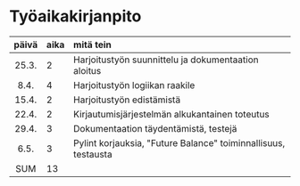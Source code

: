 # Työaikakirjanpito

| päivä | aika | mitä tein  |
| :----:|:-----| :-----|
| 25.3. | 2    | Harjoitustyön suunnittelu ja dokumentaation aloitus |
| 8.4. | 4 | Harjoitustyön logiikan raakile |
| 15.4. | 2 | Harjoitustyön edistämistä |
| 22.4. | 2 | Kirjautumisjärjestelmän alkukantainen toteutus |
| 29.4. | 3 | Dokumentaation täydentämistä, testejä |
| 6.5. | 3 | Pylint korjauksia, "Future Balance" toiminnallisuus, testausta |
| SUM | 13 | |